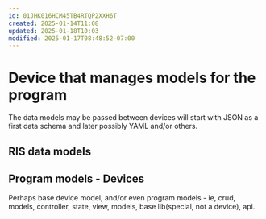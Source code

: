 ```yaml
---
id: 01JHK016HCM45TB4RTQP2XXH6T
created: 2025-01-14T11:08
updated: 2025-01-18T10:03
modified: 2025-01-17T08:48:52-07:00
---
```


# Device that manages models for the program

The data models may be passed between devices will start with JSON as a first data schema and later possibly YAML and/or others.


## RIS data models

## Program models - Devices
Perhaps base device model, and/or even program models - ie, crud, models, controller, state, view, models, base lib(special, not a device), api. 







